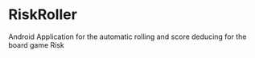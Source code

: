 RiskRoller
==========

Android Application for the automatic rolling and score deducing for the board game Risk
